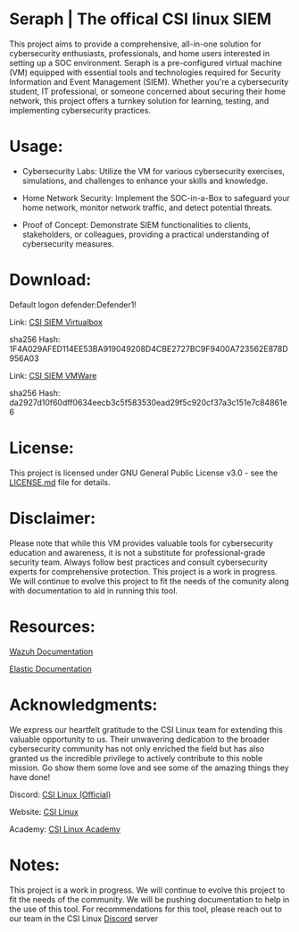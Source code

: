 # Seraph | The offical CSI linux SIEM
This project aims to provide a comprehensive, all-in-one solution for cybersecurity enthusiasts, professionals, and home users interested in setting up a SOC environment. Seraph is a pre-configured virtual machine (VM) equipped with essential tools and technologies required for Security Information and Event Management (SIEM). Whether you're a cybersecurity student, IT professional, or someone concerned about securing their home network, this project offers a turnkey solution for learning, testing, and implementing cybersecurity practices.

# Usage:

- Cybersecurity Labs: Utilize the VM for various cybersecurity exercises, simulations, and challenges to enhance your skills and knowledge.
    
- Home Network Security: Implement the SOC-in-a-Box to safeguard your home network, monitor network traffic, and detect potential threats.
    
- Proof of Concept: Demonstrate SIEM functionalities to clients, stakeholders, or colleagues, providing a practical understanding of cybersecurity measures.

# Download:

Default logon defender:Defender1!

Link: [CSI SIEM Virtualbox](https://csilinux.com/download/CSI_SIEM_VirtualBox.7z)

sha256 Hash: 1F4A029AFED114EE53BA919049208D4CBE2727BC9F9400A723562E878D956A03

Link: [CSI SIEM VMWare](https://csilinux.com/download/CSI_SIEM_VMware.7z)

sha256 Hash: da2927d10f60dff0634eecb3c5f583530ead29f5c920cf37a3c151e7c84861e6

# License:

This project is licensed under GNU General Public License v3.0 - see the [LICENSE.md](https://github.com/wyrdCCS/ow1/blob/main/LICENSE) file for details.

# Disclaimer:

Please note that while this VM provides valuable tools for cybersecurity education and awareness, it is not a substitute for professional-grade security team. Always follow best practices and consult cybersecurity experts for comprehensive protection. This project is a work in progress. We will continue to evolve this project to fit the needs of the comunity along with documentation to aid in running this tool. 

# Resources:

[Wazuh Documentation](https://documentation.wazuh.com/current/index.html)

[Elastic Documentation](https://www.elastic.co/guide/en/siem/guide/7.7/index.html?)

# Acknowledgments:

We express our heartfelt gratitude to the CSI Linux team for extending this valuable opportunity to us. Their unwavering dedication to the broader cybersecurity community has not only enriched the field but has also granted us the incredible privilege to actively contribute to this noble mission. Go show them some love and see some of the amazing things they have done!

Discord: [CSI Linux (Official)](https://discord.com/invite/UgmfhBDtnK)

Website: [CSI Linux](https://csilinux.com/)

Academy: [CSI Linux Academy](https://csilinux.com/academy/)

# Notes:

This project is a work in progress. We will continue to evolve this project to fit the needs of the community. We will be pushing documentation to help in the use of this tool. For recommendations for this tool, please reach out to our team in the CSI Linux [Discord](https://discord.com/invite/UgmfhBDtnK) server

